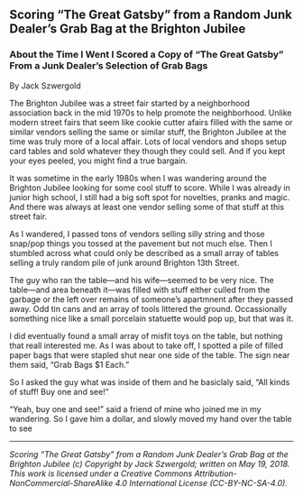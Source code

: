 ## Scoring “The Great Gatsby” from a Random Junk Dealer’s Grab Bag at the Brighton Jubilee
### About the Time I Went I Scored a Copy of “The Great Gatsby” From a Junk Dealer’s Selection of Grab Bags

By Jack Szwergold

The Brighton Jubilee was a street fair started by a neighborhood association back in the mid 1970s to help promote the neighborhood. Unlike modern street fairs that seem like cookie cutter afairs filled with the same or similar vendors selling the same or similar stuff, the Brighton Jubilee at the time was truly more of a local affair. Lots of local vendors and shops setup card tables and sold whatever they though they could sell. And if you kept your eyes peeled, you might find a true bargain.

It was sometime in the early 1980s when I was wandering around the Brighton Jubilee looking for some cool stuff to score. While I was already in junior high school, I still had a big soft spot for novelties, pranks and magic. And there was always at least one vendor selling some of that stuff at this street fair.

As I wandered, I passed tons of vendors selling silly string and those snap/pop things you tossed at the pavement but not much else. Then I stumbled across what could only be described as a small array of tables selling a truly random pile of junk around Brighton 13th Street.

The guy who ran the table—and his wife—seemed to be very nice. The table—and area beneath it—was filled with stuff either culled from the garbage or the left over remains of someone’s apartmnent after they passed away. Odd tin cans and an array of tools littered the ground. Occassionally something nice like a small porcelain statuette would pop up, but that was it.

I did eventually found a small array of misfit toys on the table, but nothing that reall interested me. As I was about to take off, I spotted a pile of filled paper bags that were stapled shut near one side of the table. The sign near them said, “Grab Bags $1 Each.”

So I asked the guy what was inside of them and he basiclaly said, “All kinds of stuff! Buy one and see!”

“Yeah, buy one and see!” said a friend of mine who joined me in my wandering. So I gave him a dollar, and slowly moved my hand over the table to see 

***

*Scoring “The Great Gatsby” from a Random Junk Dealer’s Grab Bag at the Brighton Jubilee (c) Copyright by Jack Szwergold; written on May 19, 2018. This work is licensed under a Creative Commons Attribution-NonCommercial-ShareAlike 4.0 International License (CC-BY-NC-SA-4.0).*